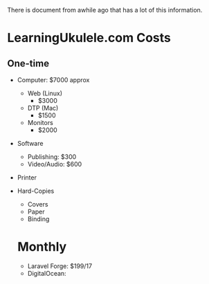 There is document from awhile ago that has a lot of this information.

# LearningUkulele.com Costs

## One-time
- Computer: $7000 approx
    - Web (Linux)
        - $3000
    - DTP (Mac)
        - $1500
    - Monitors
        - $2000
- Software
    - Publishing: $300
    - Video/Audio: $600
- Printer
- Hard-Copies
    - Covers
    - Paper
    - Binding


    # Monthly
    - Laravel Forge: $199/17
    - DigitalOcean:
